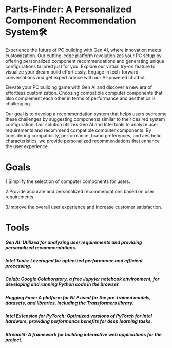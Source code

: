 # Parts-Finder: A Personalized Component Recommendation System🛠
 Experience the future of PC building with Gen AI, where innovation meets customization. Our cutting-edge platform revolutionizes your PC setup by offering personalized component recommendations and generating unique configurations tailored just for you. Explore our virtual try-on feature to visualize your dream build effortlessly. Engage in tech-forward conversations and get expert advice with our AI-powered chatbot. 
 
 Elevate your PC building game with Gen AI and discover a new era of effortless customization. 
Choosing compatible computer components that also complement each other in terms of performance and aesthetics is challenging. 

Our goal is to develop a recommendation system that helps users overcome these challenges by suggesting components similar to their desired system configuration.
Our solution utilizes Gen AI and Intel tools to analyze user requirements and recommend compatible computer components. By considering compatibility, performance, brand preferences, and aesthetic characteristics, we provide personalized recommendations that enhance the user experience.
# Goals
1.Simplify the selection of computer components for users.

2.Provide accurate and personalized recommendations based on user requirements.

3.Improve the overall user experience and increase customer satisfaction.

# Tools
##### Gen AI: Utilized for analyzing user requirements and providing personalized recommendations.
##### Intel Tools: Leveraged for optimized performance and efficient processing.
##### Colab: Google Colaboratory, a free Jupyter notebook environment, for developing and running Python code in the browser.
##### Hugging Face: A platform for NLP used for the pre-trained models, datasets, and libraries, including the Transformers library.
##### Intel Extension for PyTorch: Optimized versions of PyTorch for Intel hardware, providing performance benefits for deep learning tasks.
##### Streamlit: A framework for building interactive web applications for the project.
